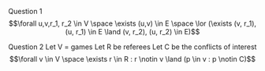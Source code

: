 Question 1
$$\forall u,v,r_1, r_2 \in V \space \exists (u,v) \in E \space \lor (\exists (v, r_1), (u, r_1) \in E \land (v, r_2), (u, r_2) \in E)$$

Question 2
Let V = games
Let R be referees
Let C be the conflicts of interest
$$\forall v \in V \space \exists r \in R : r \notin v \land (p \in v : p \notin C)$$